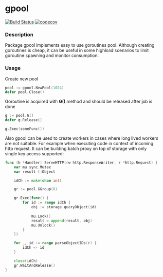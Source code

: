 # gpool
[![Build Status](https://travis-ci.org/archdx/gpool.svg?branch=main)](https://travis-ci.org/archdx/gpool)
[![codecov](https://codecov.io/gh/archdx/gpool/branch/main/graph/badge.svg)](https://codecov.io/gh/archdx/gpool)

### Description
Package gpool implements easy to use goroutines pool. Although creating goroutines is cheap, it can be useful in some highload scenarios to limit goroutine spawning and monitor consumption.

### Usage
Create new pool
```go
pool := gpool.NewPool(1024)
defer pool.Close()
```

Goroutine is acquired with **G()** method and should be released after job is done
```go
g := pool.G()
defer g.Release()

g.Exec(someFunc())
```
Also gpool can be used to create workers in cases where long lived workers are not suitable. For example when executing code in context of incoming http request.
It can be building batch proxy on top of storage with only single key access supported:
```go
func (h *Handler) ServeHTTP(rw http.ResponseWriter, r *http.Request) {
    var mu sync.Mutex
    var result []Object

    idCh := make(chan int)

    gr := pool.GGroup(8)

    gr.Exec(func() {
        for id := range idCh {
            obj := storage.queryObject(id)
        
            mu.Lock()
            result = append(result, obj)
            mu.Unlock()
        }
    })

    for _, id := range parseObjectIDs(r) {
        idCh <- id
    }

    close(idCh)
    gr.WaitAndRelease()
}
```
